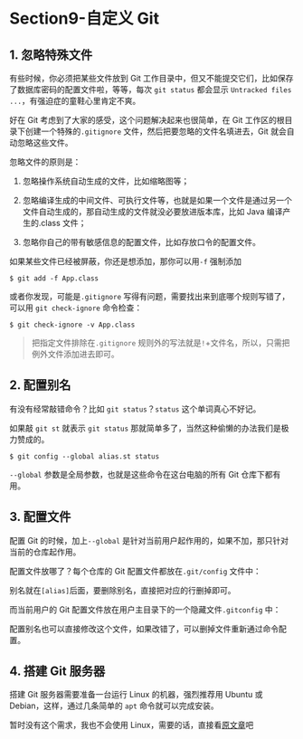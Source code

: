 # Section9-自定义 Git

## 1. 忽略特殊文件

有些时候，你必须把某些文件放到 Git 工作目录中，但又不能提交它们，比如保存了数据库密码的配置文件啦，等等，每次 `git status` 都会显示 `Untracked files ...`，有强迫症的童鞋心里肯定不爽。

好在 Git 考虑到了大家的感受，这个问题解决起来也很简单，在 Git 工作区的根目录下创建一个特殊的`.gitignore` 文件，然后把要忽略的文件名填进去，Git 就会自动忽略这些文件。

忽略文件的原则是：

1.  忽略操作系统自动生成的文件，比如缩略图等；

2.  忽略编译生成的中间文件、可执行文件等，也就是如果一个文件是通过另一个文件自动生成的，那自动生成的文件就没必要放进版本库，比如 Java 编译产生的.class 文件；

3.  忽略你自己的带有敏感信息的配置文件，比如存放口令的配置文件。

如果某些文件已经被屏蔽，你还是想添加，那你可以用`-f` 强制添加

```
$ git add -f App.class
```

或者你发现，可能是`.gitignore` 写得有问题，需要找出来到底哪个规则写错了，可以用 `git check-ignore` 命令检查：

```
$ git check-ignore -v App.class
```

> 把指定文件排除在`.gitignore` 规则外的写法就是`!`+文件名，所以，只需把例外文件添加进去即可。

## 2. 配置别名

有没有经常敲错命令？比如 `git status`？`status` 这个单词真心不好记。

如果敲 `git st` 就表示 `git status` 那就简单多了，当然这种偷懒的办法我们是极力赞成的。

```
$ git config --global alias.st status
```

`--global` 参数是全局参数，也就是这些命令在这台电脑的所有 Git 仓库下都有用。

## 3. 配置文件

配置 Git 的时候，加上`--global` 是针对当前用户起作用的，如果不加，那只针对当前的仓库起作用。

配置文件放哪了？每个仓库的 Git 配置文件都放在`.git/config` 文件中：

别名就在`[alias]`后面，要删除别名，直接把对应的行删掉即可。

而当前用户的 Git 配置文件放在用户主目录下的一个隐藏文件`.gitconfig` 中：

配置别名也可以直接修改这个文件，如果改错了，可以删掉文件重新通过命令配置。

## 4. 搭建 Git 服务器

搭建 Git 服务器需要准备一台运行 Linux 的机器，强烈推荐用 Ubuntu 或 Debian，这样，通过几条简单的 `apt` 命令就可以完成安装。

暂时没有这个需求，我也不会使用 Linux，需要的话，直接看[原文章](https://www.liaoxuefeng.com/wiki/896043488029600/899998870925664)吧
